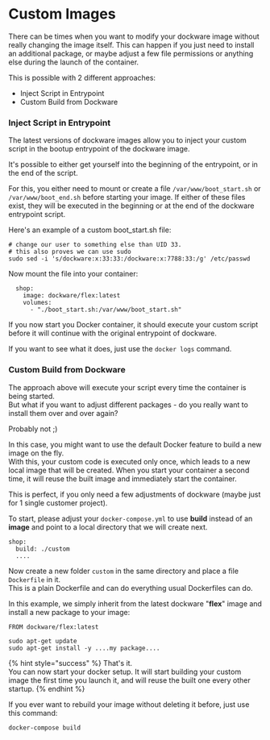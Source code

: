 # Custom Images

There can be times when you want to modify your dockware image without really changing the image itself. This can happen if you just need to install an additional package, or maybe adjust a few file permissions or anything else during the launch of the container.

This is possible with 2 different approaches:

* Inject Script in Entrypoint
* Custom Build from Dockware 

### Inject Script in Entrypoint

The latest versions of dockware images allow you to inject your custom script in the bootup entrypoint of the dockware image.

It's possible to either get yourself into the beginning of the entrypoint, or in the end of the script.

For this, you either need to mount or create a file `/var/www/boot_start.sh` or `/var/www/boot_end.sh` before starting your image. If either of these files exist, they will be executed in the beginning or at the end of the dockware entrypoint script.

Here's an example of a custom boot\_start.sh file:

```text
# change our user to something else than UID 33. 
# this also proves we can use sudo
sudo sed -i 's/dockware:x:33:33:/dockware:x:7788:33:/g' /etc/passwd
```

Now mount the file into your container:

```text
  shop:
    image: dockware/flex:latest
    volumes:
      - "./boot_start.sh:/var/www/boot_start.sh"
```

 If you now start you Docker container, it should execute your custom script before it will continue with the original entrypoint of dockware.

If you want to see what it does, just use the `docker logs` command.



### Custom Build from Dockware

The approach above will execute your script every time the container is being started.  
But what if you want to adjust different packages - do you really want to install them over and over again?

Probably not ;\)

In this case, you might want to use the default Docker feature to build a new image on the fly.  
With this, your custom code is executed only once, which leads to a new local image that will be created. When you start your container a second time, it will reuse the built image and immediately start the container.

This is perfect, if you only need a few adjustments of dockware \(maybe just for 1 single customer project\).

To start, please adjust your `docker-compose.yml` to use **build** instead of an **image** and point to a local directory that we will create next.

```text
shop:
  build: ./custom
  ....
```

 Now create a new folder `custom` in the same directory and place a file `Dockerfile` in it.  
This is a plain Dockerfile and can do everything usual Dockerfiles can do.

In this example, we simply inherit from the latest dockware "**flex**" image and install a new package to your image:

```text
FROM dockware/flex:latest

sudo apt-get update
sudo apt-get install -y ....my package....
```

{% hint style="success" %}
That's it.  
You can now start your docker setup. It will start building your custom image the first time you launch it, and will reuse the built one every other startup.
{% endhint %}

If you ever want to rebuild your image without deleting it before, just use this command:

```text
docker-compose build
```

 












